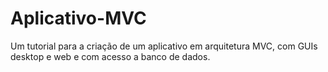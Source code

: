 # Aplicativo-MVC
Um tutorial para a criação de um aplicativo em arquitetura MVC, com GUIs desktop e web e com acesso a banco de dados.
